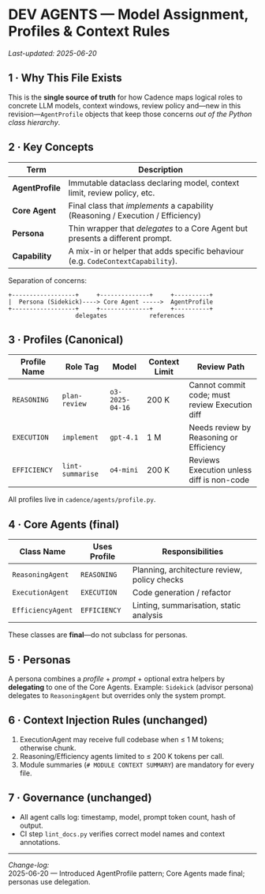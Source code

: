 
# DEV AGENTS — Model Assignment, Profiles & Context Rules  

*Last-updated: 2025-06-20*

## 1 · Why This File Exists  
This is the **single source of truth** for how Cadence maps logical roles to concrete LLM
models, context windows, review policy and—new in this revision—`AgentProfile`
objects that keep those concerns *out of the Python class hierarchy*.

## 2 · Key Concepts  

| Term            | Description                                                                    |
| --------------- | ------------------------------------------------------------------------------ |
| **AgentProfile**| Immutable dataclass declaring model, context limit, review policy, etc.        |
| **Core Agent**  | Final class that *implements* a capability (Reasoning / Execution / Efficiency)|
| **Persona**     | Thin wrapper that *delegates* to a Core Agent but presents a different prompt. |
| **Capability**  | A mix-in or helper that adds specific behaviour (e.g. `CodeContextCapability`).|

Separation of concerns:  

```
+------------------+     +--------------+     +----------+
|  Persona (Sidekick)----> Core Agent ----->  AgentProfile
+------------------+     +--------------+     +----------+
                   delegates            references
```

## 3 · Profiles (Canonical)

| Profile Name | Role Tag          | Model          | Context Limit | Review Path                                   |
| ------------ | ----------------- | -------------- | ------------- | --------------------------------------------- |
| `REASONING`  | `plan-review`     | `o3-2025-04-16`| 200 K         | Cannot commit code; must review Execution diff|
| `EXECUTION`  | `implement`       | `gpt-4.1`      | 1 M           | Needs review by Reasoning or Efficiency       |
| `EFFICIENCY` | `lint-summarise`  | `o4-mini`      | 200 K         | Reviews Execution unless diff is non-code     |

All profiles live in `cadence/agents/profile.py`.

## 4 · Core Agents (final)

| Class Name                | Uses Profile | Responsibilities                              |
| ------------------------- | ------------ | --------------------------------------------- |
| `ReasoningAgent`          | `REASONING`  | Planning, architecture review, policy checks  |
| `ExecutionAgent`          | `EXECUTION`  | Code generation / refactor                    |
| `EfficiencyAgent`         | `EFFICIENCY` | Linting, summarisation, static analysis       |

These classes are **final**—do not subclass for personas.

## 5 · Personas

A persona combines a *profile* + *prompt* + optional extra helpers by **delegating**
to one of the Core Agents. Example: `Sidekick` (advisor persona) delegates to
`ReasoningAgent` but overrides only the system prompt.

## 6 · Context Injection Rules (unchanged)

1. ExecutionAgent may receive full codebase when ≤ 1 M tokens; otherwise chunk.  
2. Reasoning/Efficiency agents limited to ≤ 200 K tokens per call.  
3. Module summaries (`# MODULE CONTEXT SUMMARY`) are mandatory for every file.  

## 7 · Governance (unchanged)

* All agent calls log: timestamp, model, prompt token count, hash of output.
* CI step `lint_docs.py` verifies correct model names and context annotations.

---

*Change-log:*  
2025-06-20 — Introduced AgentProfile pattern; Core Agents made final; personas use delegation.